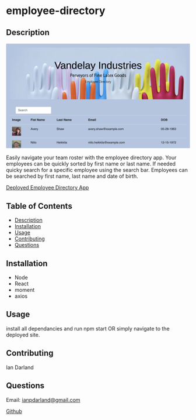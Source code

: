 # employee-directory

## Description 

![Gif](./src/assets/demo.png)

Easily navigate your team roster with the employee directory app. Your employees can be quickly sorted by first name or last name. If needed quicky search for a specific employee using the search bar. Employees can be searched by first name, last name and date of birth. 

[Deployed Employee Directory App](https://employee-directory-iand.herokuapp.com/)

## Table of Contents

- [Description](#description)
- [Installation](#installation)
- [Usage](#usage)
- [Contributing](#contributing)
- [Questions](#questions)
## Installation

- Node
- React
- moment
- axios

## Usage

install all dependancies and run npm start OR simply navigate to the deployed site.
## Contributing

Ian Darland

## Questions

Email: ianpdarland@gmail.com

[Github](www.github.com/iandarland)

